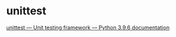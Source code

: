 # unittest
[unittest — Unit testing framework — Python 3.9.6 documentation](https://docs.python.org/3/library/unittest.html)